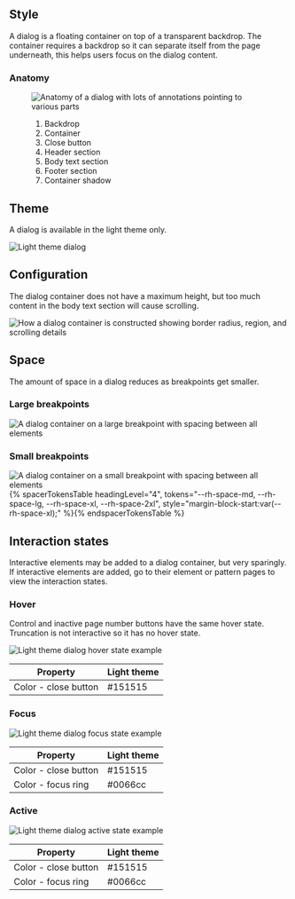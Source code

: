 ## Style

A dialog is a floating container on top of a transparent backdrop. The container 
requires a backdrop so it can separate itself from the page underneath, this 
helps users focus on the dialog content.

### Anatomy

<figure>
  <uxdot-example width-adjustment="872px">
    <img src="{{ '../dialog-anatomy.png' | url }}" alt="Anatomy of a dialog with lots of annotations pointing to various parts">
  </uxdot-example>
  <figcaption>
    <ol>
      <li>Backdrop</li>
      <li>Container</li>
      <li>Close button</li>
      <li>Header section</li>
      <li>Body text section</li>
      <li>Footer section</li>
      <li>Container shadow</li>
    </ol>
  </figcaption>
</figure>

## Theme

A dialog is available in the light theme only.

<uxdot-example width-adjustment="1000px" variant="full" alignment="left" no-border>
  <img src="{{ '../dialog-theme-light.png' | url }}" alt="Light theme dialog">
</uxdot-example>

## Configuration

The dialog container does not have a maximum height, but too much content in the 
body text section will cause scrolling.

<uxdot-example width-adjustment="1000px" variant="full" alignment="left" no-border>
  <img src="{{ '../dialog-configuration.png' | url }}" alt="How a dialog container is constructed showing border radius, region, and scrolling details">
</uxdot-example>

## Space

The amount of space in a dialog reduces as breakpoints get smaller.

### Large breakpoints

<uxdot-example width-adjustment="1000px" variant="full" alignment="left" no-border>
  <img src="{{ '../dialog-space-breakpoint-large.png' | url }}" alt="A dialog container on a large breakpoint with spacing between all elements">
</uxdot-example>

### Small breakpoints

<uxdot-example width-adjustment="360px" variant="full" alignment="left" no-border>
  <img src="{{ '../dialog-space-breakpoint-small.png' | url }}" alt="A dialog container on a small breakpoint with spacing between all elements">
</uxdot-example>

<rh-table>
{% spacerTokensTable 
    headingLevel="4",
    tokens="--rh-space-md, --rh-space-lg,  --rh-space-xl, --rh-space-2xl",
    style="margin-block-start:var(--rh-space-xl);" %}{% endspacerTokensTable %}
</rh-table>

## Interaction states

Interactive elements may be added to a dialog container, but very sparingly. If 
interactive elements are added, go to their element or pattern pages to view the 
interaction states.

### Hover

Control and inactive page number buttons have the same hover state. Truncation 
is not interactive so it has no hover state.

<uxdot-example width-adjustment="1000px" variant="full" alignment="left" no-border>
  <img src="{{ '../dialog-interaction-state-hover.png' | url }}" alt="Light theme dialog hover state example">
</uxdot-example>

<rh-table>
  <table>
    <thead>
      <tr>
        <th scope="col" data-label="Property">Property</th>
        <th scope="col" data-label="Light theme">Light theme</th>
      </tr>
    </thead>
    <tbody>
      <tr>
        <td data-label="Property">Color - close button</td>
        <td data-label="Light theme">#151515</td>
      </tr>
    </tbody>
  </table>
</rh-table>


### Focus

<uxdot-example width-adjustment="1000px" variant="full" alignment="left" no-border>
  <img src="{{ '../dialog-interaction-state-focus.png' | url }}" alt="Light theme dialog focus state example">
</uxdot-example>

<rh-table>
  <table>
    <thead>
      <tr>
        <th scope="col" data-label="Property">Property</th>
        <th scope="col" data-label="Light theme">Light theme</th>
      </tr>
    </thead>
    <tbody>
      <tr>
        <td data-label="Property">Color - close button</td>
        <td data-label="Light theme">#151515</td>
      </tr>
      <tr>
        <td data-label="Property">Color - focus ring</td>
        <td data-label="Light theme">#0066cc</td>
      </tr>
    </tbody>
  </table>
</rh-table>

### Active

<uxdot-example width-adjustment="1000px" variant="full" alignment="left" no-border>
  <img src="{{ '../dialog-interaction-state-active.png' | url }}" alt="Light theme dialog active state example">
</uxdot-example>

<rh-table>
  <table>
    <thead>
      <tr>
        <th scope="col" data-label="Property">Property</th>
        <th scope="col" data-label="Light theme">Light theme</th>
      </tr>
    </thead>
    <tbody>
      <tr>
        <td data-label="Property">Color - close button</td>
        <td data-label="Light theme">#151515</td>
      </tr>
      <tr>
        <td data-label="Property">Color - focus ring</td>
        <td data-label="Light theme">#0066cc</td>
      </tr>
    </tbody>
  </table>
</rh-table>



